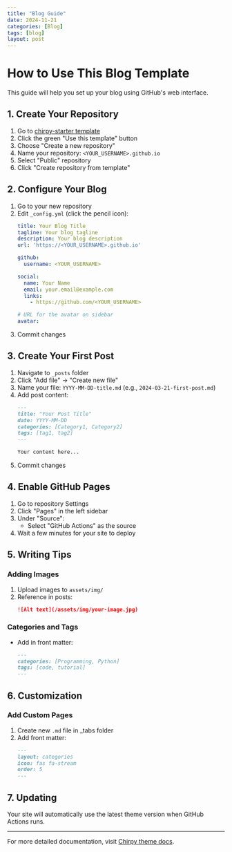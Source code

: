 ```yaml
---
title: "Blog Guide"
date: 2024-11-21
categories: [Blog]
tags: [blog]
layout: post
---
```


# How to Use This Blog Template

This guide will help you set up your blog using GitHub's web interface.

## 1. Create Your Repository

1. Go to [chirpy-starter template](https://github.com/cotes2020/chirpy-starter)
2. Click the green "Use this template" button
3. Choose "Create a new repository"
4. Name your repository: `<YOUR_USERNAME>.github.io`
5. Select "Public" repository
6. Click "Create repository from template"

## 2. Configure Your Blog

1. Go to your new repository
2. Edit `_config.yml` (click the pencil icon):
   ```yml
   title: Your Blog Title
   tagline: Your blog tagline
   description: Your blog description
   url: 'https://<YOUR_USERNAME>.github.io'
   
   github:
     username: <YOUR_USERNAME>
   
   social:
     name: Your Name
     email: your.email@example.com
     links:
       - https://github.com/<YOUR_USERNAME>

   # URL for the avatar on sidebar
   avatar:

   ```
3. Commit changes

## 3. Create Your First Post

1. Navigate to `_posts` folder
2. Click "Add file" → "Create new file"
3. Name your file: `YYYY-MM-DD-title.md` (e.g., `2024-03-21-first-post.md`)
4. Add post content:
   ```markdown
   ---
   title: "Your Post Title"
   date: YYYY-MM-DD
   categories: [Category1, Category2]
   tags: [tag1, tag2]
   ---

   Your content here...
   ```
5. Commit changes

## 4. Enable GitHub Pages

1. Go to repository Settings
2. Click "Pages" in the left sidebar
3. Under "Source":
   - Select "GitHub Actions" as the source
4. Wait a few minutes for your site to deploy

## 5. Writing Tips

### Adding Images
1. Upload images to `assets/img/`
2. Reference in posts:
   ```markdown
   ![Alt text](/assets/img/your-image.jpg)
   ```

### Categories and Tags
- Add in front matter:
  ```markdown
  ---
  categories: [Programming, Python]
  tags: [code, tutorial]
  ---
  ```

## 6. Customization

### Add Custom Pages
1. Create new `.md` file in _tabs folder
2. Add front matter:
   ```markdown
   ---
   layout: categories
   icon: fas fa-stream
   order: 5
   ---
   ```
## 7. Updating

Your site will automatically use the latest theme version when GitHub Actions runs.

---

For more detailed documentation, visit [Chirpy theme docs](https://chirpy.cotes.page/).